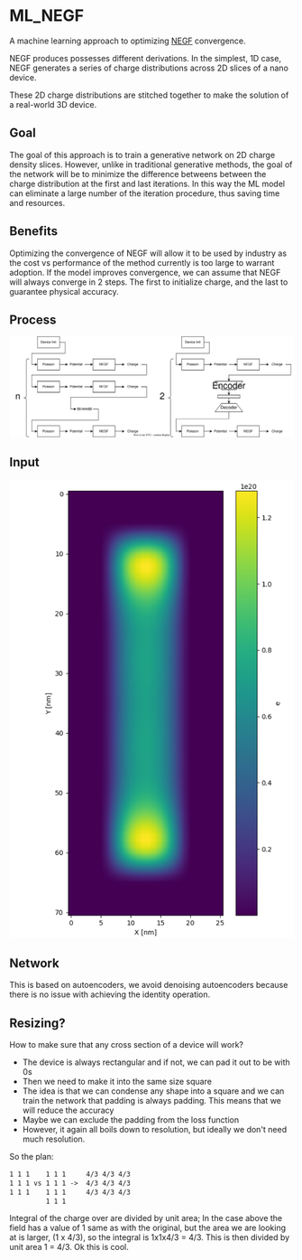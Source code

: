 # ML_NEGF

A machine learning approach to optimizing [NEGF](https://arxiv.org/abs/2008.01275) convergence.


NEGF produces possesses different derivations. In the simplest, 1D case, NEGF generates a series of charge distributions across 2D slices of a nano device.

These 2D charge distributions are stitched together to make the solution of a real-world 3D device.

## Goal
The goal of this approach is to train a generative network on 2D charge density slices. However, unlike in traditional generative methods, the goal of the network will be to minimize the difference betweens between the charge distribution at the first and last iterations. In this way the ML model can eliminate a large number of the iteration procedure, thus saving time and resources.

## Benefits

Optimizing the convergence of NEGF will allow it to be used by industry as the cost vs performance of the method currently is too large to warrant adoption. If the model improves convergence, we can assume that NEGF will always converge in 2 steps. The first to initialize charge, and the last to guarantee physical accuracy.

## Process

![ML_NEGF](diagrams/mode_of_operation-Page-1.svg "Mode of operation")

## Input

![Charge_NEGF](diagrams/charge_distribution.png "Charge distro" )


## Network

This is based on autoencoders, we avoid denoising autoencoders because there is no issue with achieving the identity operation.

## Resizing?
How to make sure that any cross section of a device will work?

- The device is always rectangular and if not, we can pad it out to be with 0s
- Then we need to make it into the same size square
- The idea is that we can condense any shape into a square and we can train the network that padding is always padding. This means that we will reduce the accuracy
- Maybe we can exclude the padding from the loss function
- However, it again all boils down to resolution, but ideally we don't need much resolution.


So the plan:

```
1 1 1    1 1 1     4/3 4/3 4/3 
1 1 1 vs 1 1 1 ->  4/3 4/3 4/3
1 1 1    1 1 1     4/3 4/3 4/3
         1 1 1 
```

Integral of the charge over are divided by unit area;
In the case above the field has a value of 1 same as with the original, but the area we are looking at is larger, (1 x 4/3), so the integral is 1x1x4/3 = 4/3. This is then divided by unit area 1 = 4/3. Ok this is cool.
